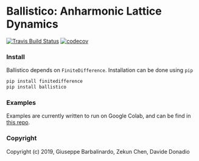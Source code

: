 Ballistico: Anharmonic Lattice Dynamics
==============================
[//]: # (Badges)
[![Travis Build Status](https://travis-ci.com/gbarbalinardo/ballistico.svg?token=EFWyhyp9aQcQnteZBpEr&branch=master)](https://travis-ci.com/gbarbalinardo/ballistico)
[![codecov](https://codecov.io/gh/gbarbalinardo/ballistico/branch/master/graphs/badge.svg?token=tiC2xj2OQG)](https://codecov.io/gh/gbarbalinardo/ballistico/branch/master)


### Install

Ballistico depends on `FiniteDifference`. Installation can be done using `pip`
```bash
pip install finitedifference
pip install ballistico
```

### Examples

Examples are currently written to run on Google Colab, and can be find in [this repo]([!https://github.com/gbarbalinardo/ballistico-examples).

### Copyright

Copyright (c) 2019, Giuseppe Barbalinardo, Zekun Chen, Davide Donadio
